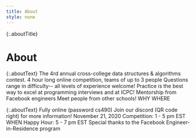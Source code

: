 ```yaml
---
title: About
style: none
---
```


{:.aboutTitle}
# About

{:.aboutText}
The 4rd annual cross-college data structures & algorithms contest.
4 hour long online competition,
teams of up to 3 people
Questions range in difficulty-- all
levels of experience welcome!
Practice is the best way to excel
at programming interviews and
at ICPC!
Mentorship from Facebook
engineers
Meet people from other schools!
WHY
WHERE

{:.aboutText}
Fully online
(password cs490)
Join our discord (QR code right)
for more information!
 November 21, 2020
 Competition: 1 - 5 pm EST
 WHEN
 Happy Hour: 5 - 7 pm EST
Special thanks to the Facebook Engineer-in-Residence program


